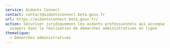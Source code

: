 ```yaml
---
service: Aidants Connect
contact: contact@aidantsconnect.beta.gouv.fr
url: https://aidantsconnect.beta.gouv.fr/
action: Sécuriser juridiquement les aidants professionnels qui accompagnent des
  usagers dans la réalisation de démarches administratives en ligne
thematique:
  - Démarches administratives
---
```

